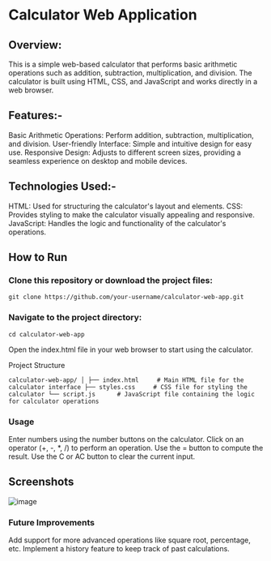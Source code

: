 # Calculator Web Application
## Overview:
This is a simple web-based calculator that performs basic arithmetic operations such as addition, subtraction, multiplication, and division. The calculator is built using HTML, CSS, and JavaScript and works directly in a web browser.

## Features:-
Basic Arithmetic Operations: Perform addition, subtraction, multiplication, and division.
User-friendly Interface: Simple and intuitive design for easy use.
Responsive Design: Adjusts to different screen sizes, providing a seamless experience on desktop and mobile devices.

## Technologies Used:-
HTML: Used for structuring the calculator's layout and elements.
CSS: Provides styling to make the calculator visually appealing and responsive.
JavaScript: Handles the logic and functionality of the calculator's operations.

## How to Run
### Clone this repository or download the project files:

`git clone https://github.com/your-username/calculator-web-app.git`

### Navigate to the project directory:

`cd calculator-web-app`

Open the index.html file in your web browser to start using the calculator.

Project Structure

``calculator-web-app/
│
├── index.html     # Main HTML file for the calculator interface
├── styles.css     # CSS file for styling the calculator
└── script.js      # JavaScript file containing the logic for calculator operations``

### Usage
Enter numbers using the number buttons on the calculator.
Click on an operator (+, -, *, /) to perform an operation.
Use the = button to compute the result.
Use the C or AC button to clear the current input.

## Screenshots
![image](https://github.com/user-attachments/assets/d0d8ecb6-824f-474f-af6a-2cf4caf2dcd8)


### Future Improvements
Add support for more advanced operations like square root, percentage, etc.
Implement a history feature to keep track of past calculations.
